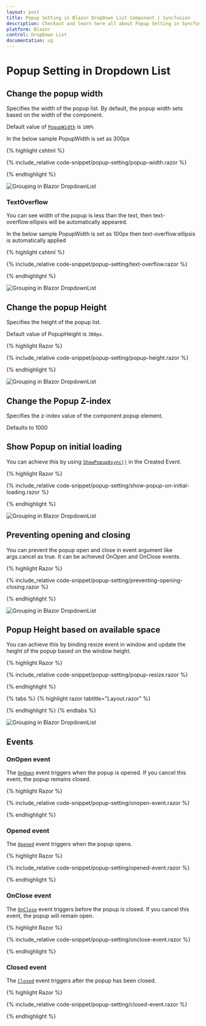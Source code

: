 ```yaml
---
layout: post
title: Popup Setting in Blazor DropDown List Component | Syncfusion
description: Checkout and learn here all about Popup Setting in Syncfusion Blazor DropDown List component and much more.
platform: Blazor
control: DropDown List
documentation: ug
---
```


# Popup Setting in Dropdown List

## Change the popup width

Specifies the width of the popup list. By default, the popup width sets based on the width of the component.

Default value of [`PopupWidth`](https://help.syncfusion.com/cr/blazor/Syncfusion.Blazor.DropDowns.SfDropDownList-2.html#Syncfusion_Blazor_DropDowns_SfDropDownList_2_PopupWidth) is `100%`

In the below sample PopupWidth is set as 300px

{% highlight cshtml %}

{% include_relative code-snippet/popup-setting/popup-width.razor %}

{% endhighlight %}

![Grouping in Blazor DropdownList](./images/popup-setting/blazor_dropdown_popup-width.png)

### TextOverflow

You can see width of the popup is less than the text, then text-overflow:ellipsis will be automatically appeared.

In the below sample PopupWidth is set as 100px then text-overflow:ellipsis is automatically applied

{% highlight cshtml %}

{% include_relative code-snippet/popup-setting/text-overflow.razor %}

{% endhighlight %}

![Grouping in Blazor DropdownList](./images/popup-setting/blazor_dropdown_text-overflow.png)

## Change the popup Height

Specifies the height of the popup list.

Default value of PopupHeight is `300px`.

{% highlight Razor %}

{% include_relative code-snippet/popup-setting/popup-height.razor %}

{% endhighlight %}

![Grouping in Blazor DropdownList](./images/popup-setting/blazor_dropdown_popup-height.png)

## Change the Popup Z-index

Specifies the z-index value of the component popup element.

Defaults to 1000

## Show Popup on initial loading

You can achieve this by using [`ShowPopupAsync()`](https://help.syncfusion.com/cr/blazor/Syncfusion.Blazor.DropDowns.SfDropDownList-2.html#Syncfusion_Blazor_DropDowns_SfDropDownList_2_ShowPopupAsync) in the Created Event.

{% highlight Razor %}

{% include_relative code-snippet/popup-setting/show-popup-on-initial-loading.razor %}

{% endhighlight %}

![Grouping in Blazor DropdownList](./images/popup-setting/blazor_dropdown_popup-initial-loading.png)

## Preventing opening and closing

You can prevent the popup open and close in event argument like args.cancel as true. It can be achieved OnOpen and OnClose events. 

{% highlight Razor %}

{% include_relative code-snippet/popup-setting/preventing-opening-closing.razor %}

{% endhighlight %}

![Grouping in Blazor DropdownList](./images/popup-setting/blazor_dropdown_preventing-opening-closing.png)

## Popup Height based on available space

You can achieve this by binding resize event in window and update the height of the popup based on the window height.

{% highlight Razor %}

{% include_relative code-snippet/popup-setting/popup-resize.razor %}

{% endhighlight %}

{% tabs %}
{% highlight razor tabtitle="Layout.razor" %}

<script>
    window.addEventListener("resize", function (e) {
        var wrapper = document.getElementById("dropdown").parentElement;
        var popupEle = document.getElementById("dropdown_popup");
        var topVal = wrapper.getBoundingClientRect().top;
        window.innerHeight - topVal;
        if (popupEle) {
            popupEle.style.maxHeight = (window.innerHeight - topVal-50) + "px";
            popupEle.style.height = (window.innerHeight - topVal-50) + "px";
            
        }
    })
</script>

{% endhighlight %}
{% endtabs %}

![Grouping in Blazor DropdownList](./images/popup-setting/blazor_dropdown_popup_resize.gif)

## Events

### OnOpen event

The [`OnOpen`](https://help.syncfusion.com/cr/blazor/Syncfusion.Blazor.DropDowns.DropDownListEvents-2.html#Syncfusion_Blazor_DropDowns_DropDownListEvents_2_OnOpen) event triggers when the popup is opened. If you cancel this event, the popup remains closed.

{% highlight Razor %}

{% include_relative code-snippet/popup-setting/onopen-event.razor %}

{% endhighlight %}

### Opened event

The [`Opened`](https://help.syncfusion.com/cr/blazor/Syncfusion.Blazor.DropDowns.DropDownListEvents-2.html#Syncfusion_Blazor_DropDowns_DropDownListEvents_2_Opened) event triggers when the popup opens.

{% highlight Razor %}

{% include_relative code-snippet/popup-setting/opened-event.razor %}

{% endhighlight %}

### OnClose event

The [`OnClose`](https://help.syncfusion.com/cr/blazor/Syncfusion.Blazor.DropDowns.DropDownListEvents-2.html#Syncfusion_Blazor_DropDowns_DropDownListEvents_2_OnClose) event triggers before the popup is closed. If you cancel this event, the popup will remain open.

{% highlight Razor %}

{% include_relative code-snippet/popup-setting/onclose-event.razor %}

{% endhighlight %}

### Closed event

The [`Closed`](https://help.syncfusion.com/cr/blazor/Syncfusion.Blazor.DropDowns.DropDownListEvents-2.html#Syncfusion_Blazor_DropDowns_DropDownListEvents_2_OnClose) event triggers after the popup has been closed.

{% highlight Razor %}

{% include_relative code-snippet/popup-setting/closed-event.razor %}

{% endhighlight %}

